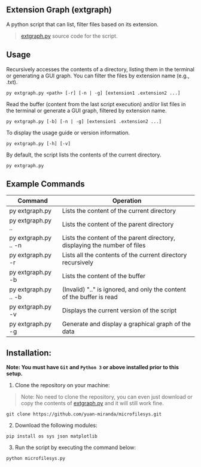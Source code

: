 ## Extension Graph (extgraph)
A python script that can list, filter files based on its extension.
> [extgraph.py](https://github.com/yuan-miranda/extgraph/blob/main/extgraph.py) source code for the script.

## Usage
Recursively accesses the contents of a directory, listing them in the terminal or generating a GUI graph. You can filter the files by extension name (e.g., .txt).
```
py extgraph.py <path> [-r] [-n | -g] [extension1 .extension2 ...]
```
Read the buffer (content from the last script execution) and/or list files in the terminal or generate a GUI graph, filtered by extension name.
```
py extgraph.py [-b] [-n | -g] [extension1 .extension2 ...]
```
To display the usage guide or version information.
```
py extgraph.py [-h] [-v]
```
By default, the script lists the contents of the current directory.
```
py extgraph.py
```

## Example Commands
| Command                   | Operation                                                                 |
|---------------------------|---------------------------------------------------------------------------|
| py extgraph.py            | Lists the content of the current directory                                |
| py extgraph.py ..         | Lists the content of the parent directory                                 |
| py extgraph.py .. -n      | Lists the content of the parent directory, displaying the number of files |
| py extgraph.py -r         | Lists all the contents of the current directory recursively               |
| py extgraph.py -b         | Lists the content of the buffer                                           |
| py extgraph.py .. -b      | (Invalid) ".." is ignored, and only the content of the buffer is read     |
| py extgraph.py -v         | Displays the current version of the script                                |
| py extgraph.py -g         | Generate and display a graphical graph of the data                        |

## Installation:
**Note: You must have `Git` and `Python 3` or above installed prior to this setup.**
1. Clone the repository on your machine:
> Note: No need to clone the repository, you can even just download or copy the contents of [extgraph.py](https://github.com/yuan-miranda/extgraph/blob/main/extgraph.py) and it will still work fine.<br>
```
git clone https://github.com/yuan-miranda/microfilesys.git
```
2. Download the following modules:
```
pip install os sys json matplotlib
```
3. Run the script by executing the command below:
```
python microfilesys.py
```
